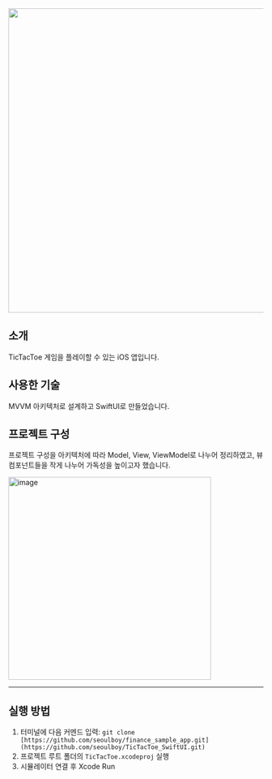 <img src="https://velog.velcdn.com/images/devapploper/post/c600a92c-f823-42c8-a06b-18579372ebfd/image.png" width="600"/>

## 소개

TicTacToe 게임을 플레이할 수 있는 iOS 앱입니다. 

## 사용한 기술

MVVM 아키텍처로 설계하고 SwiftUI로 만들었습니다.

## 프로젝트 구성

프로젝트 구성을 아키텍처에 따라 Model, View, ViewModel로 나누어 정리하였고, 뷰 컴포넌트들을 작게 나누어 가독성을 높이고자 했습니다.

<img height="400" alt="image" src="https://github.com/user-attachments/assets/d7eac051-b025-4e8e-afa1-867e73a23881" />

---

## 실행 방법

1. 터미널에 다음 커멘드 입력: `git clone [https://github.com/seoulboy/finance_sample_app.git](https://github.com/seoulboy/TicTacToe_SwiftUI.git)`
2. 프로젝트 루트 폴더의 `TicTacToe.xcodeproj` 실행
3. 시뮬레이터 연결 후 Xcode Run
